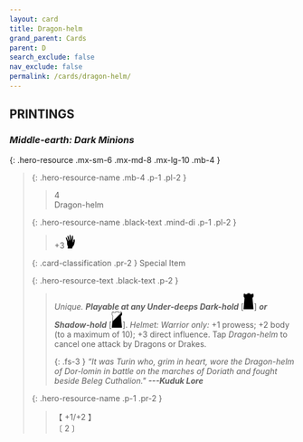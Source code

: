 ```yaml
---
layout: card
title: Dragon-helm
grand_parent: Cards
parent: D
search_exclude: false
nav_exclude: false
permalink: /cards/dragon-helm/
---
```


## PRINTINGS


### _Middle-earth: Dark Minions_

{: .hero-resource .mx-sm-6 .mx-md-8 .mx-lg-10 .mb-4 }
> {: .hero-resource-name .mb-4 .p-1 .pl-2 }
> > <div class="card-mp">4</div>
> > <div class="card-name">Dragon-helm</div>
>
> {: .hero-resource-name .black-text .mind-di .p-1 .pl-2 }
> > +3![](/assets/images/di.svg)
>
> {: .card-classification .pr-2 }
> Special Item
>
> {: .hero-resource-text .black-text .p-2 }
> > _Unique._ ***Playable at any Under-deeps Dark-hold*** \[![](/assets/images/dark-hold.svg)] ***or Shadow-hold*** \[![](/assets/images/shadow-hold.svg)]. _Helmet:_ _Warrior only:_ +1 prowess; +2 body (to a maximum of 10); +3 direct influence. Tap _Dragon-helm_ to cancel one attack by Dragons or Drakes. 
> > 
> > {: .fs-3 } 
> > _“It was Turin who, grim in heart, wore the Dragon-helm of Dor-lomin in battle on the marches of Doriath and fought beside Beleg Cuthalion."_ ***---&#65279;Kuduk&nbsp;Lore*** 
> 
> {: .hero-resource-name .p-1 .pr-2 }
> > <div class="card-shield">【 +1/+2 】</div>
> > <div class="card-corruption">〔 2 〕</div>
